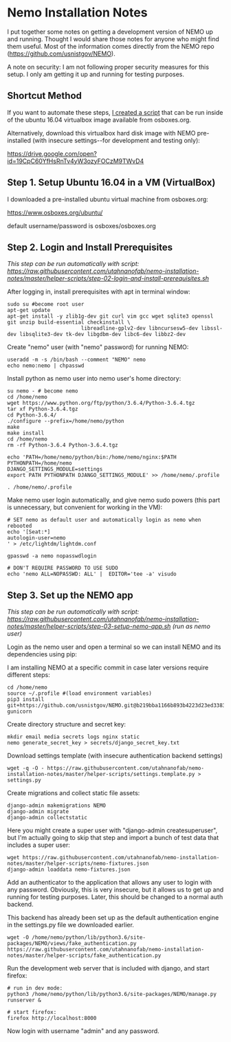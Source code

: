 # Nemo Installation Notes

I put together some notes on getting a development version of
NEMO up and running.  Thought I would share those notes for 
anyone who might find them useful.  Most of the information 
comes directly from the NEMO repo (https://github.com/usnistgov/NEMO).

A note on security: I am not following proper security measures for this setup. I only am getting it up and running for testing purposes.

## Shortcut Method

If you want to automate these steps, [I created a script](https://raw.githubusercontent.com/utahnanofab/nemo-installation-notes/master/helper-scripts/combined-install.sh) that can be run inside of the ubuntu 16.04 virtualbox image available from osboxes.org.

Alternatively, download this virtualbox hard disk image with NEMO pre-installed (with insecure settings--for development and testing only):

https://drive.google.com/open?id=19CpC60YfHsRnTv4yW3ozyFOCzM9TWvD4

## Step 1. Setup Ubuntu 16.04 in a VM (VirtualBox)

I downloaded a pre-installed ubuntu virtual machine from osboxes.org:

https://www.osboxes.org/ubuntu/

default username/password is osboxes/osboxes.org

## Step 2. Login and Install Prerequisites

*This step can be run automatically with script: https://raw.githubusercontent.com/utahnanofab/nemo-installation-notes/master/helper-scripts/step-02-login-and-install-prerequisites.sh*

After logging in, install prerequisites with apt in terminal window:
```
sudo su #become root user
apt-get update
apt-get install -y zlib1g-dev git curl vim gcc wget sqlite3 openssl git unzip build-essential checkinstall \
                        libreadline-gplv2-dev libncursesw5-dev libssl-dev libsqlite3-dev tk-dev libgdbm-dev libc6-dev libbz2-dev
```

Create "nemo" user (with "nemo" password) for running NEMO:
```
useradd -m -s /bin/bash --comment "NEMO" nemo
echo nemo:nemo | chpasswd
```

Install python as nemo user into nemo user's home directory:
```
su nemo - # become nemo
cd /home/nemo
wget https://www.python.org/ftp/python/3.6.4/Python-3.6.4.tgz
tar xf Python-3.6.4.tgz
cd Python-3.6.4/
./configure --prefix=/home/nemo/python
make
make install
cd /home/nemo
rm -rf Python-3.6.4 Python-3.6.4.tgz

echo 'PATH=/home/nemo/python/bin:/home/nemo/nginx:$PATH
PYTHONPATH=/home/nemo
DJANGO_SETTINGS_MODULE=settings
export PATH PYTHONPATH DJANGO_SETTINGS_MODULE' >> /home/nemo/.profile

. /home/nemo/.profile
```

Make nemo user login automatically, and give nemo sudo powers (this part is unnecessary, but convenient for working in the VM):

```
# SET nemo as default user and automatically login as nemo when rebooted
echo '[Seat:*]
autologin-user=nemo
' > /etc/lightdm/lightdm.conf

gpasswd -a nemo nopasswdlogin

# DON'T REQUIRE PASSWORD TO USE SUDO
echo 'nemo ALL=NOPASSWD: ALL' |  EDITOR='tee -a' visudo

```

## Step 3. Set up the NEMO app

*This step can be run automatically with script: https://raw.githubusercontent.com/utahnanofab/nemo-installation-notes/master/helper-scripts/step-03-setup-nemo-app.sh (run as nemo user)*

Login as the nemo user and open a terminal so we can install NEMO and its dependencies using pip:

I am installing NEMO at a specific commit in case later versions require different steps:
```
cd /home/nemo
source ~/.profile #(load environment variables)
pip3 install git+https://github.com/usnistgov/NEMO.git@b219bba1166b893b4223d23ed3383fbf54e77fc5 gunicorn
```

Create directory structure and secret key:
```
mkdir email media secrets logs nginx static
nemo generate_secret_key > secrets/django_secret_key.txt
```

Download settings template (with insecure authentication backend settings)
```
wget -q -O - https://raw.githubusercontent.com/utahnanofab/nemo-installation-notes/master/helper-scripts/settings.template.py > settings.py
```

Create migrations and collect static file assets:
```
django-admin makemigrations NEMO
django-admin migrate
django-admin collectstatic
```

Here you might create a super user with "django-admin createsuperuser", but I'm actually going to skip that step and import a bunch of test data that includes a super user:

```
wget https://raw.githubusercontent.com/utahnanofab/nemo-installation-notes/master/helper-scripts/nemo-fixtures.json
django-admin loaddata nemo-fixtures.json

```

Add an authenticator to the application that allows any user to login with any password.  Obviously, this is very insecure, but it allows us to get up and running for testing purposes.  Later, this should be changed to a normal auth backend.

This backend has already been set up as the default authentication engine in the settings.py file we downloaded earlier.
```
wget -O /home/nemo/python/lib/python3.6/site-packages/NEMO/views/fake_authentication.py https://raw.githubusercontent.com/utahnanofab/nemo-installation-notes/master/helper-scripts/fake_authentication.py
```

Run the development web server that is included with django, and start firefox:
```
# run in dev mode:
python3 /home/nemo/python/lib/python3.6/site-packages/NEMO/manage.py runserver &

# start firefox:
firefox http://localhost:8000
```

Now login with username "admin" and any password.
